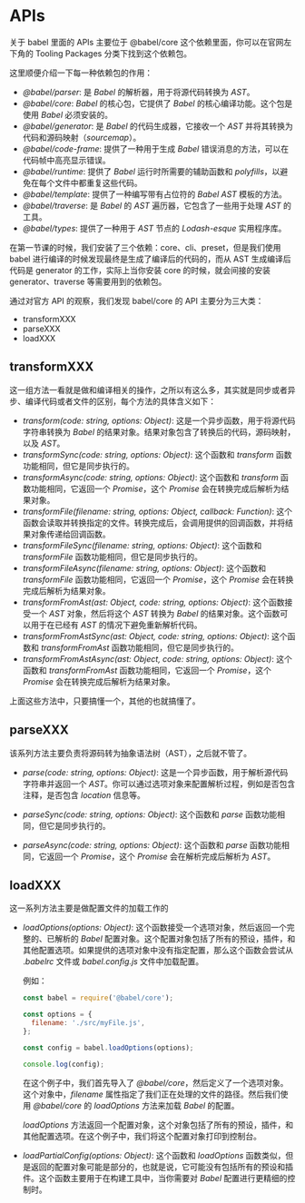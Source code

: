 # APIs

关于 babel 里面的 APIs 主要位于 @babel/core 这个依赖里面，你可以在官网左下角的 Tooling Packages 分类下找到这个依赖包。

这里顺便介绍一下每一种依赖包的作用：

- *@babel/parser*: 是 *Babel* 的解析器，用于将源代码转换为 *AST*。
- *@babel/core*: *Babel* 的核心包，它提供了 *Babel* 的核心编译功能。这个包是使用 *Babel* 必须安装的。
- *@babel/generator*: 是 *Babel* 的代码生成器，它接收一个 *AST* 并将其转换为代码和源码映射（*sourcemap*）。
- *@babel/code-frame*: 提供了一种用于生成 *Babel* 错误消息的方法，可以在代码帧中高亮显示错误。
- *@babel/runtime*: 提供了 *Babel* 运行时所需要的辅助函数和 *polyfills*，以避免在每个文件中都重复这些代码。
- *@babel/template*: 提供了一种编写带有占位符的 *Babel AST* 模板的方法。
- *@babel/traverse*: 是 *Babel* 的 *AST* 遍历器，它包含了一些用于处理 *AST* 的工具。
- *@babel/types*: 提供了一种用于 *AST* 节点的 *Lodash-esque* 实用程序库。

在第一节课的时候，我们安装了三个依赖：core、cli、preset，但是我们使用 babel 进行编译的时候发现最终是生成了编译后的代码的，而从 AST 生成编译后代码是 generator 的工作，实际上当你安装 core 的时候，就会间接的安装 generator、traverse 等需要用到的依赖包。



通过对官方 API 的观察，我们发现 babel/core 的 API 主要分为三大类：

- transformXXX
- parseXXX
- loadXXX



## transformXXX

这一组方法一看就是做和编译相关的操作，之所以有这么多，其实就是同步或者异步、编译代码或者文件的区别，每个方法的具体含义如下：

- *transform(code: string, options: Object)*: 这是一个异步函数，用于将源代码字符串转换为 *Babel* 的结果对象。结果对象包含了转换后的代码，源码映射，以及 *AST*。
- *transformSync(code: string, options: Object)*: 这个函数和 *transform* 函数功能相同，但它是同步执行的。
- *transformAsync(code: string, options: Object)*: 这个函数和 *transform* 函数功能相同，它返回一个 *Promise*，这个 *Promise* 会在转换完成后解析为结果对象。
- *transformFile(filename: string, options: Object, callback: Function)*: 这个函数会读取并转换指定的文件。转换完成后，会调用提供的回调函数，并将结果对象传递给回调函数。
- *transformFileSync(filename: string, options: Object)*: 这个函数和 *transformFile* 函数功能相同，但它是同步执行的。
- *transformFileAsync(filename: string, options: Object)*: 这个函数和 *transformFile* 函数功能相同，它返回一个 *Promise*，这个 *Promise* 会在转换完成后解析为结果对象。
- *transformFromAst(ast: Object, code: string, options: Object)*: 这个函数接受一个 *AST* 对象，然后将这个 *AST* 转换为 *Babel* 的结果对象。这个函数可以用于在已经有 *AST* 的情况下避免重新解析代码。
- *transformFromAstSync(ast: Object, code: string, options: Object)*: 这个函数和 *transformFromAst* 函数功能相同，但它是同步执行的。
- *transformFromAstAsync(ast: Object, code: string, options: Object)*: 这个函数和 *transformFromAst* 函数功能相同，它返回一个 *Promise*，这个 *Promise* 会在转换完成后解析为结果对象。

上面这些方法中，只要搞懂一个，其他的也就搞懂了。



## parseXXX

该系列方法主要负责将源码转为抽象语法树（AST），之后就不管了。

- *parse(code: string, options: Object)*: 这是一个异步函数，用于解析源代码字符串并返回一个 *AST*。你可以通过选项对象来配置解析过程，例如是否包含注释，是否包含 *location* 信息等。

- *parseSync(code: string, options: Object)*: 这个函数和 *parse* 函数功能相同，但它是同步执行的。

- *parseAsync(code: string, options: Object)*: 这个函数和 *parse* 函数功能相同，它返回一个 *Promise*，这个 *Promise* 会在解析完成后解析为 *AST*。



## loadXXX

这一系列方法主要是做配置文件的加载工作的

- *loadOptions(options: Object)*: 这个函数接受一个选项对象，然后返回一个完整的、已解析的 *Babel* 配置对象。这个配置对象包括了所有的预设，插件，和其他配置选项。如果提供的选项对象中没有指定配置，那么这个函数会尝试从 .*babelrc* 文件或 *babel.config.js* 文件中加载配置。

    例如：
    
    ```js
    const babel = require('@babel/core');

    const options = {
      filename: './src/myFile.js',
    };
    
    const config = babel.loadOptions(options);
    
    console.log(config);
    ```
    
    在这个例子中，我们首先导入了 *@babel/core*，然后定义了一个选项对象。这个对象中，*filename* 属性指定了我们正在处理的文件的路径。然后我们使用 *@babel/core* 的 *loadOptions* 方法来加载 *Babel* 的配置。

    *loadOptions* 方法返回一个配置对象，这个对象包括了所有的预设，插件，和其他配置选项。在这个例子中，我们将这个配置对象打印到控制台。

- *loadPartialConfig(options: Object)*: 这个函数和 *loadOptions* 函数类似，但是返回的配置对象可能是部分的，也就是说，它可能没有包括所有的预设和插件。这个函数主要用于在构建工具中，当你需要对 *Babel* 配置进行更精细的控制时。